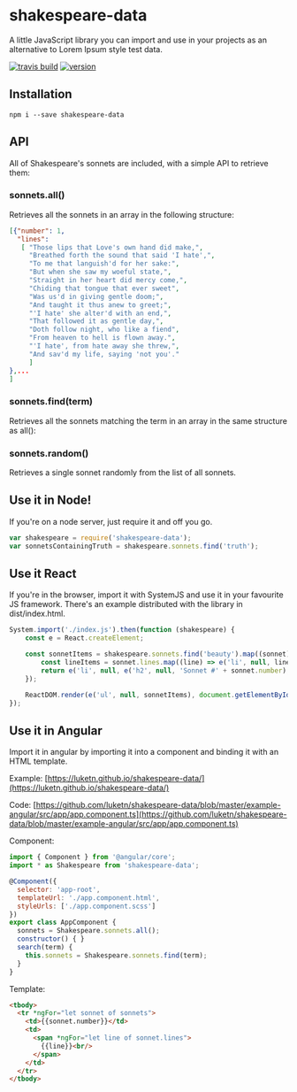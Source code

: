 # shakespeare-data
A little JavaScript library you can import and use in your projects as an alternative to Lorem Ipsum style test data.

[![travis build](https://img.shields.io/travis/luketn/shakespeare-data.svg?style=flat-square)](https://travis-ci.org/luketn/shakespeare-data)
[![version](https://img.shields.io/npm/v/shakespeare-data.svg?style=flat-square)](http://npm.im/shakespeare-data)

## Installation
```
npm i --save shakespeare-data
```

## API
All of Shakespeare's sonnets are included, with a simple API to retrieve them:

### sonnets.all()
Retrieves all the sonnets in an array in the following structure:
```json
[{"number": 1,
  "lines":
   [ "Those lips that Love's own hand did make,",
     "Breathed forth the sound that said 'I hate',",
     "To me that languish'd for her sake:",
     "But when she saw my woeful state,",
     "Straight in her heart did mercy come,",
     "Chiding that tongue that ever sweet",
     "Was us'd in giving gentle doom;",
     "And taught it thus anew to greet;",
     "'I hate' she alter'd with an end,",
     "That followed it as gentle day,",
     "Doth follow night, who like a fiend",
     "From heaven to hell is flown away.",
     "'I hate', from hate away she threw,",
     "And sav'd my life, saying 'not you'." 
     ] 
},...
]
```

### sonnets.find(term)
Retrieves all the sonnets matching the term in an array in the same structure as all():

### sonnets.random()
Retrieves a single sonnet randomly from the list of all sonnets.


## Use it in Node!
If you're on a node server, just require it and off you go.

```javascript
var shakespeare = require('shakespeare-data');
var sonnetsContainingTruth = shakespeare.sonnets.find('truth');
```

## Use it React
If you're in the browser, import it with SystemJS and use it in your favourite JS framework.
There's an example distributed with the library in dist/index.html.

```javascript
System.import('./index.js').then(function (shakespeare) {
    const e = React.createElement;

    const sonnetItems = shakespeare.sonnets.find('beauty').map((sonnet) => {
        const lineItems = sonnet.lines.map((line) => e('li', null, line));
        return e('li', null, e('h2', null, 'Sonnet #' + sonnet.number), e('ul', null, lineItems));
    });

    ReactDOM.render(e('ul', null, sonnetItems), document.getElementById('root'));
});
```

## Use it in Angular
Import it in angular by importing it into a component and binding it with an HTML template.

Example: 
[https://luketn.github.io/shakespeare-data/](https://luketn.github.io/shakespeare-data/)

Code: [https://github.com/luketn/shakespeare-data/blob/master/example-angular/src/app/app.component.ts](https://github.com/luketn/shakespeare-data/blob/master/example-angular/src/app/app.component.ts)

Component:

```javascript
import { Component } from '@angular/core';
import * as Shakespeare from 'shakespeare-data';

@Component({
  selector: 'app-root',
  templateUrl: './app.component.html',
  styleUrls: ['./app.component.scss']
})
export class AppComponent {
  sonnets = Shakespeare.sonnets.all();
  constructor() { }
  search(term) {
    this.sonnets = Shakespeare.sonnets.find(term);
  }
}
```
Template:
```html
<tbody>
  <tr *ngFor="let sonnet of sonnets">
    <td>{{sonnet.number}}</td>
    <td>
      <span *ngFor="let line of sonnet.lines">
        {{line}}<br/>
      </span>
    </td>
  </tr>
</tbody>
```